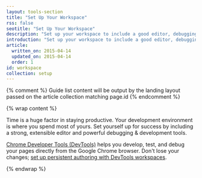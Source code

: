 ```yaml
---
layout: tools-section
title: "Set Up Your Workspace"
rss: false
seotitle: "Set Up Your Workspace"
description: "Set up your workspace to include a good editor, debugging, and build tools for the multi-device web."
introduction: "Set up your workspace to include a good editor, debugging, and build tools for the multi-device web."
article:
  written_on: 2015-04-14
  updated_on: 2015-04-14
  order: 1
id: workspace
collection: setup
---
```


{% comment %}
Guide list content will be output by the landing layout passed on the article collection matching page.id
{% endcomment %}

{% wrap content %}

Time is a huge factor in staying productive. Your development environment is where you spend most of yours. Set yourself up for success by including a strong, extensible editor and powerful debugging & development tools.

[Chrome Developer Tools (DevTools)](/web/tools/setup/workspace/setup-devtools) helps you develop, test, and debug your pages directly from the Google Chrome browser. Don't lose your changes; [set up persistent authoring with DevTools workspaces](/web/tools/setup/workspace/setup-workflow).

{% endwrap %}
